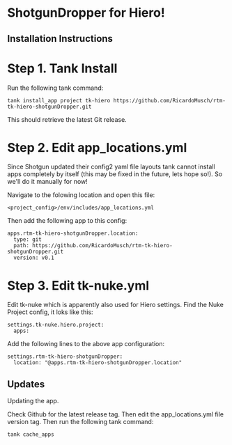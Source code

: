 # ShotgunDropper for Hiero!

## Installation Instructions
# Step 1. Tank Install
Run the following tank command:

    tank install_app project tk-hiero https://github.com/RicardoMusch/rtm-tk-hiero-shotgunDropper.git

This should retrieve the latest Git release.

# Step 2. Edit app_locations.yml
Since Shotgun updated their config2 yaml file layouts tank cannot install apps completely by itself (this may be fixed in the future, lets hope so!).
So we'll do it manually for now!

Navigate to the folowing location and open this file:

    <project_config>/env/includes/app_locations.yml

Then add the following app to this config:

    apps.rtm-tk-hiero-shotgunDropper.location:
      type: git
      path: https://github.com/RicardoMusch/rtm-tk-hiero-shotgunDropper.git
      version: v0.1


# Step 3. Edit tk-nuke.yml
Edit tk-nuke which is apparently also used for Hiero settings.
Find the Nuke Project config, it loks like this:

    settings.tk-nuke.hiero.project:
      apps:

Add the following lines to the above app configuration:

    settings.rtm-tk-hiero-shotgunDropper:
      location: "@apps.rtm-tk-hiero-shotgunDropper.location"

## Updates
Updating the app.

Check Github for the latest release tag.
Then edit the app_locations.yml file version tag.
Then run the following tank command:

    tank cache_apps

